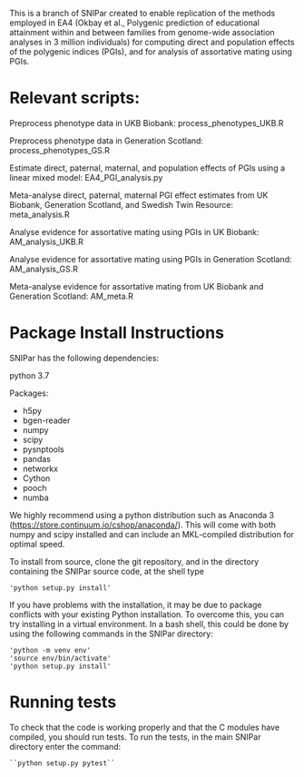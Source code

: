 This is a branch of SNIPar created to enable replication of the methods employed in EA4 (Okbay et al., Polygenic prediction of educational attainment within and between families from genome-wide association analyses in 3 million individuals) for computing direct and population effects of the polygenic indices (PGIs), and for analysis of assortative mating using PGIs. 

# Relevant scripts:

Preprocess phenotype data in UKB Biobank: process_phenotypes_UKB.R

Preprocess phenotype data in Generation Scotland: process_phenotypes_GS.R

Estimate direct, paternal, maternal, and population effects of PGIs using a linear mixed model: EA4_PGI_analysis.py

Meta-analyse direct, paternal, maternal PGI effect estimates from UK Biobank, Generation Scotland, and Swedish Twin Resource: meta_analysis.R

Analyse evidence for assortative mating using PGIs in UK Biobank: AM_analysis_UKB.R

Analyse evidence for assortative mating using PGIs in Generation Scotland: AM_analysis_GS.R

Meta-analyse evidence for assortative mating from UK Biobank and Generation Scotland: AM_meta.R

# Package Install Instructions

SNIPar has the following dependencies:

python 3.7

Packages:

- h5py
- bgen-reader
- numpy
- scipy
- pysnptools
- pandas
- networkx
- Cython
- pooch
- numba

We highly recommend using a python distribution such as Anaconda 3 (https://store.continuum.io/cshop/anaconda/).
This will come with both numpy and scipy installed and can include an MKL-compiled distribution
for optimal speed.

To install from source, clone the git repository, and in the directory
containing the SNIPar source code, at the shell type

    'python setup.py install'
   
If you have problems with the installation, it may be due to package conflicts with your existing Python installation. To overcome this, you can 
try installing in a virtual environment. In a bash shell, this could be done by using the following commands in the SNIPar directory:
    
    'python -m venv env'
    'source env/bin/activate'
    'python setup.py install' 

# Running tests

To check that the code is working properly and that the C modules have compiled, you should
run tests. To run the tests, in the main SNIPar directory enter the command:

    ``python setup.py pytest``
